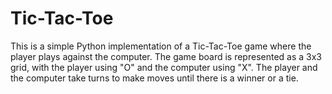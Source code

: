 # Tic-Tac-Toe
This is a simple Python implementation of a Tic-Tac-Toe game where the player plays against the computer. The game board is represented as a 3x3 grid, with the player using "O" and the computer using "X". The player and the computer take turns to make moves until there is a winner or a tie.
